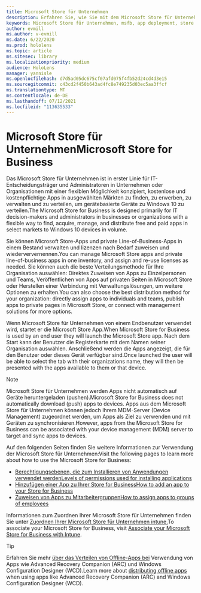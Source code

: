 ```yaml
---
title: Microsoft Store für Unternehmen
description: Erfahren Sie, wie Sie mit dem Microsoft Store für Unternehmen, um Ihre Mixed Reality-Anwendungen in Ihrem Unternehmen zu veröffentlichen.
keywords: Microsoft Store für Unternehmen, msfb, app deployment, store
author: evmill
ms.author: v-evmill
ms.date: 6/22/2020
ms.prod: hololens
ms.topic: article
ms.sitesec: library
ms.localizationpriority: medium
audience: HoloLens
manager: yannisle
ms.openlocfilehash: d7d5ad05dc675cf07afd075f4fb52d24cd4d3e15
ms.sourcegitcommit: c43cd2f450b643ad4fc8e749235d03ec5aa3ffcf
ms.translationtype: MT
ms.contentlocale: de-DE
ms.lasthandoff: 07/12/2021
ms.locfileid: "113635533"
---
```

# <a name="microsoft-store-for-business"></a><span data-ttu-id="1f3e8-104">Microsoft Store für Unternehmen</span><span class="sxs-lookup"><span data-stu-id="1f3e8-104">Microsoft Store for Business</span></span>

<span data-ttu-id="1f3e8-105">Das Microsoft Store für Unternehmen ist in erster Linie für IT-Entscheidungsträger und Administratoren in Unternehmen oder Organisationen mit einer flexiblen Möglichkeit konzipiert, kostenlose und kostenpflichtige Apps in ausgewählten Märkten zu finden, zu erwerben, zu verwalten und zu verteilen, um gerätebasierte Geräte zu Windows 10 zu verteilen.</span><span class="sxs-lookup"><span data-stu-id="1f3e8-105">The Microsoft Store for Business is designed primarily for IT decision-makers and administrators in businesses or organizations with a flexible way to find, acquire, manage, and distribute free and paid apps in select markets to Windows 10 devices in volume.</span></span> 

<span data-ttu-id="1f3e8-106">Sie können Microsoft Store-Apps und private Line-of-Business-Apps in einem Bestand verwalten und lizenzen nach Bedarf zuweisen und wiederververnennen.</span><span class="sxs-lookup"><span data-stu-id="1f3e8-106">You can manage Microsoft Store apps and private line-of-business apps in one inventory, and assign and re-use licenses as needed.</span></span> <span data-ttu-id="1f3e8-107">Sie können auch die beste Verteilungsmethode für Ihre Organisation auswählen: Direktes Zuweisen von Apps zu Einzelpersonen und Teams, Veröffentlichen von Apps auf privaten Seiten in Microsoft Store oder Herstellen einer Verbindung mit Verwaltungslösungen, um weitere Optionen zu erhalten.</span><span class="sxs-lookup"><span data-stu-id="1f3e8-107">You can also choose the best distribution method for your organization: directly assign apps to individuals and teams, publish apps to private pages in Microsoft Store, or connect with management solutions for more options.</span></span>

<span data-ttu-id="1f3e8-108">Wenn Microsoft Store für Unternehmen von einem Endbenutzer verwendet wird, startet er die Microsoft Store App.</span><span class="sxs-lookup"><span data-stu-id="1f3e8-108">When Microsoft Store for Business is used by an end user they will launch the Microsoft Store app.</span></span> <span data-ttu-id="1f3e8-109">Nach dem Start kann der Benutzer die Registerkarte mit dem Namen seiner Organisation auswählen. Anschließend werden die Apps angezeigt, die für den Benutzer oder dieses Gerät verfügbar sind.</span><span class="sxs-lookup"><span data-stu-id="1f3e8-109">Once launched the user will be able to select the tab with their organizations name, they will then be presented with the apps available to them or that device.</span></span>

> [!Note] 
> <span data-ttu-id="1f3e8-110">Microsoft Store für Unternehmen werden Apps nicht automatisch auf Geräte heruntergeladen (pushen).</span><span class="sxs-lookup"><span data-stu-id="1f3e8-110">Microsoft Store for Business does not automatically download (push) apps to devices.</span></span> <span data-ttu-id="1f3e8-111">Apps aus dem Microsoft Store für Unternehmen können jedoch Ihrem MDM-Server (Device Management) zugeordnet werden, um Apps als Ziel zu verwenden und mit Geräten zu synchronisieren.</span><span class="sxs-lookup"><span data-stu-id="1f3e8-111">However, apps from the Microsoft Store for Business can be associated with your device management (MDM) server to target and sync apps to devices.</span></span>

<span data-ttu-id="1f3e8-112">Auf den folgenden Seiten finden Sie weitere Informationen zur Verwendung der Microsoft Store für Unternehmen:</span><span class="sxs-lookup"><span data-stu-id="1f3e8-112">Visit the following pages to learn more about how to use the Microsoft Store for Business:</span></span>

* [<span data-ttu-id="1f3e8-113">Berechtigungsebenen, die zum Installieren von Anwendungen verwendet werden</span><span class="sxs-lookup"><span data-stu-id="1f3e8-113">Levels of permissions used for installing applications</span></span>](/mem/intune/configuration/device-restrictions-windows-holographic#app-store)
* [<span data-ttu-id="1f3e8-114">Hinzufügen einer App zu Ihrer Store for Business</span><span class="sxs-lookup"><span data-stu-id="1f3e8-114">How to add an app to your Store for Business</span></span>](/mem/intune/apps/store-apps-windows)
* [<span data-ttu-id="1f3e8-115">Zuweisen von Apps zu Mitarbeitergruppen</span><span class="sxs-lookup"><span data-stu-id="1f3e8-115">How to assign apps to groups of employees</span></span>](/mem/intune/apps/windows-store-for-business)

<span data-ttu-id="1f3e8-116">Informationen zum Zuordnen Ihrer Microsoft Store für Unternehmen finden Sie unter [Zuordnen Ihrer Microsoft Store für Unternehmen intune.](/mem/intune/apps/windows-store-for-business#associate-your-microsoft-store-for-business-account-with-intune)</span><span class="sxs-lookup"><span data-stu-id="1f3e8-116">To associate your Microsoft Store for Business, visit [Associate your Microsoft Store for Business with Intune](/mem/intune/apps/windows-store-for-business#associate-your-microsoft-store-for-business-account-with-intune).</span></span>

> [!Tip]
> <span data-ttu-id="1f3e8-117">Erfahren Sie mehr [über das Verteilen von Offline-Apps bei](/microsoft-store/distribute-offline-apps) Verwendung von Apps wie Advanced Recovery Companion (ARC) und Windows Configuration Designer (WCD).</span><span class="sxs-lookup"><span data-stu-id="1f3e8-117">Learn more about [distributing offline apps](/microsoft-store/distribute-offline-apps) when using apps like Advanced Recovery Companion (ARC) and Windows Configuration Designer (WCD).</span></span>
